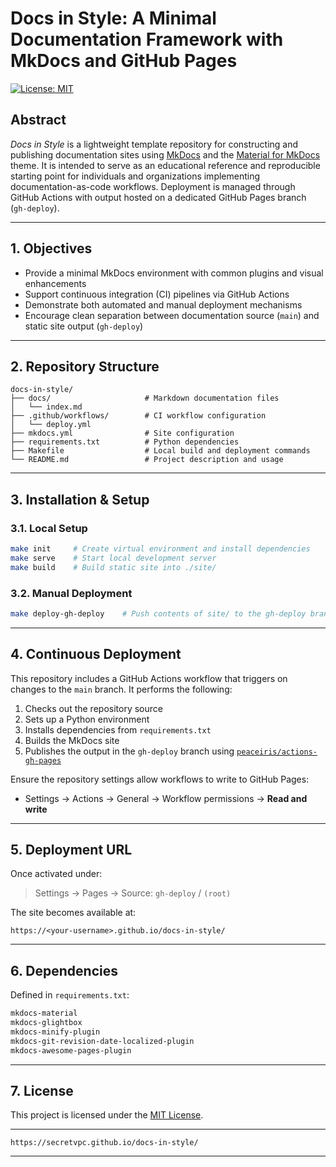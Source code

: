 # Docs in Style: A Minimal Documentation Framework with MkDocs and GitHub Pages

[![License: MIT](https://img.shields.io/badge/License-MIT-yellow.svg)](https://opensource.org/licenses/MIT)

## Abstract

*Docs in Style* is a lightweight template repository for constructing and publishing documentation sites using [MkDocs](https://www.mkdocs.org) and the [Material for MkDocs](https://squidfunk.github.io/mkdocs-material/) theme. It is intended to serve as an educational reference and reproducible starting point for individuals and organizations implementing documentation-as-code workflows. Deployment is managed through GitHub Actions with output hosted on a dedicated GitHub Pages branch (`gh-deploy`).

---

## 1. Objectives

- Provide a minimal MkDocs environment with common plugins and visual enhancements
- Support continuous integration (CI) pipelines via GitHub Actions
- Demonstrate both automated and manual deployment mechanisms
- Encourage clean separation between documentation source (`main`) and static site output (`gh-deploy`)

---

## 2. Repository Structure

```plaintext
docs-in-style/
├── docs/                     # Markdown documentation files
│   └── index.md
├── .github/workflows/        # CI workflow configuration
│   └── deploy.yml
├── mkdocs.yml                # Site configuration
├── requirements.txt          # Python dependencies
├── Makefile                  # Local build and deployment commands
└── README.md                 # Project description and usage
```

---

## 3. Installation & Setup

### 3.1. Local Setup

```bash
make init     # Create virtual environment and install dependencies
make serve    # Start local development server
make build    # Build static site into ./site/
```

### 3.2. Manual Deployment

```bash
make deploy-gh-deploy    # Push contents of site/ to the gh-deploy branch
```

---

## 4. Continuous Deployment

This repository includes a GitHub Actions workflow that triggers on changes to the `main` branch. It performs the following:

1. Checks out the repository source
2. Sets up a Python environment
3. Installs dependencies from `requirements.txt`
4. Builds the MkDocs site
5. Publishes the output in the `gh-deploy` branch using [`peaceiris/actions-gh-pages`](https://github.com/peaceiris/actions-gh-pages)

Ensure the repository settings allow workflows to write to GitHub Pages:
- Settings → Actions → General → Workflow permissions → **Read and write**

---

## 5. Deployment URL

Once activated under:
> Settings → Pages → Source: `gh-deploy` / `(root)`

The site becomes available at:
```
https://<your-username>.github.io/docs-in-style/
```

---

## 6. Dependencies

Defined in `requirements.txt`:
```txt
mkdocs-material
mkdocs-glightbox
mkdocs-minify-plugin
mkdocs-git-revision-date-localized-plugin
mkdocs-awesome-pages-plugin
```

---

## 7. License

This project is licensed under the [MIT License](./LICENSE).

---

```
https://secretvpc.github.io/docs-in-style/
```

---

